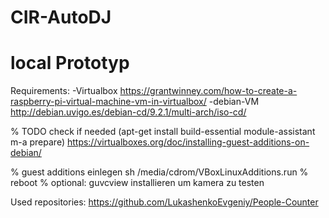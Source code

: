# CIR-AutoDJ

# local Prototyp
Requirements:
-Virtualbox
https://grantwinney.com/how-to-create-a-raspberry-pi-virtual-machine-vm-in-virtualbox/
-debian-VM
http://debian.uvigo.es/debian-cd/9.2.1/multi-arch/iso-cd/

% TODO check if needed
(apt-get install build-essential module-assistant
m-a prepare)
https://virtualboxes.org/doc/installing-guest-additions-on-debian/

% guest additions einlegen
sh /media/cdrom/VBoxLinuxAdditions.run
% reboot
% optional: guvcview installieren um kamera zu testen

Used repositories:
https://github.com/LukashenkoEvgeniy/People-Counter

